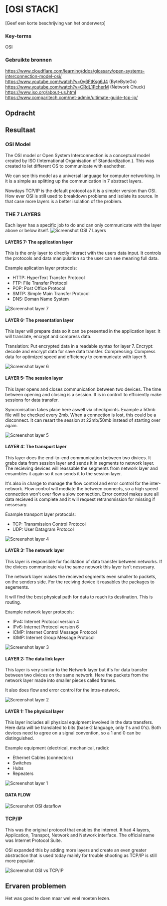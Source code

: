 # [OSI STACK]
[Geef een korte beschrijving van het onderwerp]

### Key-terms
OSI

### Gebruikte bronnen
https://www.cloudflare.com/learning/ddos/glossary/open-systems-interconnection-model-osi/  
https://www.youtube.com/watch?v=0y6FtKsg6J4 (ByteByteGo)  
https://www.youtube.com/watch?v=CRdL1PcherM (Network Chuck)  
https://www.iso.org/about-us.html  
https://www.comparitech.com/net-admin/ultimate-guide-tcp-ip/  




## Opdracht
## Resultaat
### OSI Model
The OSI model or Open System Interconnection is a conceptual model created by ISO (International Organisation of Standardization.). This was created to let different OS to communicate with eachother. 

We can see this model as a universal language for computer networking. In it is a simple as splitting up the communication in 7 abstract layers. 

Nowdays TCP/IP is the default protocol as it is a simpler version than OSI. How ever OSI is still used to breakdown problems and isolate its source. In that case more layers is a better isolation of the problem.

### THE 7 LAYERS  
Each layer has a specific job to do and can only communicate with the layer above or below itself. 
![Screenshot OSI 7 Layers](../00_includes/NTW-01/osi_model_7_layers.png)
#### LAYERS 7: The application layer   
This is the only layer to directly interact with the users data input. It controls the protocols and data manipulation so the user can see meaning full data.

Example aplication layer protocols:  
- HTTP: HyperText Transfer Protocol  
- FTP: File Transfer Protocol   
- POP: Post Office Protocol  
- SMTP: Simple Main Transfer Protocol  
- DNS: Doman Name System   

![Screenshot layer 7](../00_includes/NTW-01/osi_model_application_layer_7.jpg)

#### LAYER 6: The presentation layer  
This layer will prepare data so it can be presented in the application layer. It will translate, encrypt and compress data. 

Translation: Put encrypted data in a readable syntax for layer 7.
Encrypt: decode and encrypt data for save data transfer.
Compressing: Compress data for optimized speed and efficiency to communicate with layer 5. 

![Screenshot layer 6](../00_includes/NTW-01/osi_model_presentation_layer_6.jpg)

#### LAYER 5: The session layer  
This layer opens and closes communication between two devices. The time between opening and closing is a session. It is in controll to efficiently make sessions for data transfer.

Syncronisation takes place here aswell via checkpoints. Example a 50mb file will be checked every 2mb. When a connection is lost, this could be a disconnect. It can resart the session at 22mb/50mb instead of starting over again. 

![Screenshot layer 5](/00_includes/NTW-01/osi_model_session_layer_5.jpg)

#### LAYER 4: The transport layer  
This layer does the end-to-end communication between two divices. It grabs data from session layer and sends it in segments to network layer. The recieving devices will reassable the segments from network layer and ensambles it again so it can sends it to the session layer. 

It's also in charge to manage the flow control and error control for the inter-network. Flow control will mediate the between connects, so a high speed connection won't over flow a slow connection. Error control makes sure all data recieved is complete and it will request retransmission for missing if nessesary.

Example transport layer protocols:
- TCP: Transmission Control Protocol
- UDP: User Datagram Protocol

![Screenshot layer 4](/00_includes/NTW-01/osi_model_transport_layer_4.jpg)

#### LAYER 3: The network layer  
This layer is responsible for facilitation of data transfer between networks. If the divices communicate via the same network this layer isn't nessesary. 

The network layer makes the recieved segments even smaller to packets, on the senders side. For the reciving device it reasables the packages to segements. 

It will find the best physical path for data to reach its destination. This is routing. 

Example network layer protocols: 
- IPv4: Internet Protocol version 4
- IPv6: Internet Protocol version 6
- ICMP: Internet Control Message Protocol
- IGMP: Internet Group Message Protocol

![Screenshot layer 3](../00_includes/NTW-01/osi_model_network_layer_3.jpg)

#### LAYER 2: The data link layer  
This layer is very similar to the Network layer but it's for data transfer between two divices on the same network. Here the packets from the network layer made into smaller pieces called frames. 

It also does flow and error control for the intra-network.

![Screenshot layer 2](../00_includes/NTW-01/osi_model_datalink_layer_2.jpg)

#### LAYER 1: The physical layer  
This layer includes all physical equipment involved in the data transfers. Here data will be translated to bits (base-2 language, only 1's and 0's). Both devices need to agree on a signal convention, so a 1 and 0 can be distinguished. 

Example equipment (electrical, mechanical, radio):
- Ethernet Cables (connectors)
- Switches
- Hubs
- Repeaters

![Screenshot layer 1](../00_includes/NTW-01/osi_model_phyisical_layer_1.png)

#### DATA FLOW  
![Screenshot OSI dataflow](../00_includes/NTW-01/osi_data_flow.jpg)

### TCP/IP
This was the original protocol that enables the internet. It had 4 layers, Application, Transpot, Network and Network interface. The official name was Internet Protocol Suite. 

OSI expanded this by adding more layers and create an even greater abstraction that is used today mainly for trouble shooting as TCP/IP is still more populair. 

![Screenshot OSI vs TCP/IP](../00_includes/NTW-01/osi_vs_tcpip.jpg)


## Ervaren problemen
Het was goed te doen maar wel veel moeten lezen. 
